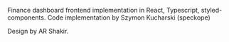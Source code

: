 Finance dashboard frontend implementation in React, Typescript, styled-components.
Code implementation by Szymon Kucharski (speckope)

Design by AR Shakir.
